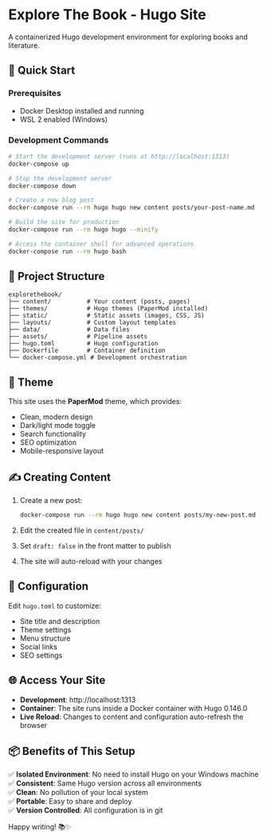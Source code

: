 # Explore The Book - Hugo Site

A containerized Hugo development environment for exploring books and literature.

## 🚀 Quick Start

### Prerequisites
- Docker Desktop installed and running
- WSL 2 enabled (Windows)

### Development Commands

```bash
# Start the development server (runs at http://localhost:1313)
docker-compose up

# Stop the development server
docker-compose down

# Create a new blog post
docker-compose run --rm hugo hugo new content posts/your-post-name.md

# Build the site for production
docker-compose run --rm hugo hugo --minify

# Access the container shell for advanced operations
docker-compose run --rm hugo bash
```

## 📁 Project Structure

```
explorethebook/
├── content/          # Your content (posts, pages)
├── themes/           # Hugo themes (PaperMod installed)
├── static/           # Static assets (images, CSS, JS)
├── layouts/          # Custom layout templates
├── data/             # Data files
├── assets/           # Pipeline assets
├── hugo.toml         # Hugo configuration
├── Dockerfile        # Container definition
└── docker-compose.yml # Development orchestration
```

## 🎨 Theme

This site uses the **PaperMod** theme, which provides:
- Clean, modern design
- Dark/light mode toggle
- Search functionality
- SEO optimization
- Mobile-responsive layout

## ✍️ Creating Content

1. Create a new post:
   ```bash
   docker-compose run --rm hugo hugo new content posts/my-new-post.md
   ```

2. Edit the created file in `content/posts/`
3. Set `draft: false` in the front matter to publish
4. The site will auto-reload with your changes

## 🔧 Configuration

Edit `hugo.toml` to customize:
- Site title and description
- Theme settings
- Menu structure
- Social links
- SEO settings

## 🌐 Access Your Site

- **Development**: http://localhost:1313
- **Container**: The site runs inside a Docker container with Hugo 0.146.0
- **Live Reload**: Changes to content and configuration auto-refresh the browser

## 📦 Benefits of This Setup

✅ **Isolated Environment**: No need to install Hugo on your Windows machine  
✅ **Consistent**: Same Hugo version across all environments  
✅ **Clean**: No pollution of your local system  
✅ **Portable**: Easy to share and deploy  
✅ **Version Controlled**: All configuration is in git  

Happy writing! 📚✨